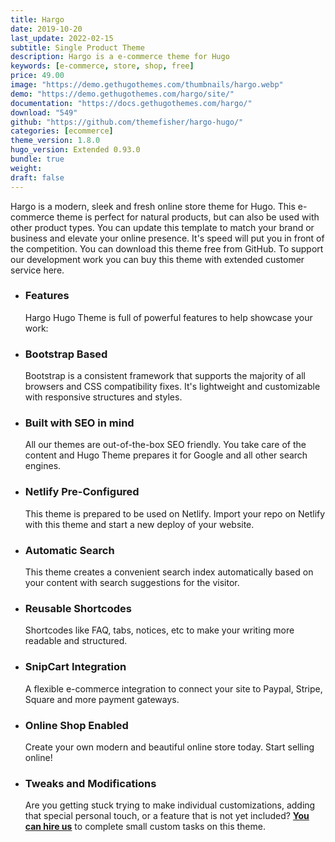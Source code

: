 ```yaml
---
title: Hargo
date: 2019-10-20
last_update: 2022-02-15
subtitle: Single Product Theme
description: Hargo is a e-commerce theme for Hugo
keywords: [e-commerce, store, shop, free]
price: 49.00
image: "https://demo.gethugothemes.com/thumbnails/hargo.webp"
demo: "https://demo.gethugothemes.com/hargo/site/"
documentation: "https://docs.gethugothemes.com/hargo/"
download: "549"
github: "https://github.com/themefisher/hargo-hugo/"
categories: [ecommerce]
theme_version: 1.8.0
hugo_version: Extended 0.93.0
bundle: true
weight:
draft: false
---
```


Hargo is a modern, sleek and fresh online store theme for Hugo. This e-commerce theme is perfect for natural products, but can also be used with other product types. You can update this template to match your brand or business and elevate your online presence. It's speed will put you in front of the competition. You can download this theme free from GitHub. To support our development work you can buy this theme with extended customer service here.

- ### Features

  Hargo Hugo Theme is full of powerful features to help showcase your work:

- ### Bootstrap Based

  Bootstrap is a consistent framework that supports the majority of all browsers and CSS compatibility fixes. It's lightweight and customizable with responsive structures and styles.

- ### Built with SEO in mind

  All our themes are out-of-the-box SEO friendly. You take care of the content and Hugo Theme prepares it for Google and all other search engines.

- ### Netlify Pre-Configured

  This theme is prepared to be used on Netlify. Import your repo on Netlify with this theme and start a new deploy of your website.

- ### Automatic Search

  This theme creates a convenient search index automatically based on your content with search suggestions for the visitor.

- ### Reusable Shortcodes

  Shortcodes like FAQ, tabs, notices, etc to make your writing more readable and structured.

- ### SnipCart Integration

  A flexible e-commerce integration to connect your site to Paypal, Stripe, Square and more payment gateways.

- ### Online Shop Enabled

  Create your own modern and beautiful online store today. Start selling online!

- ### Tweaks and Modifications

  Are you getting stuck trying to make individual customizations, adding that special personal touch, or a feature that is not yet included? **[You can hire us](/contact)** to complete small custom tasks on this theme.
